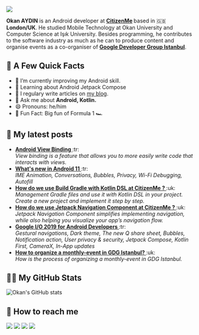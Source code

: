 <!-- Banner -->

![](https://github.com/okanaydin/readme/blob/main/banner.png)

<!-- Tell me about yourself! -->
<b>Okan AYDIN</b> is an Android developer at <b> [CitizenMe](https://www.citizenme.com/) </b> based in :uk: <b>London/UK</b>. He studied Mobile Technology at Okan University and Computer Science at Işık University. Besides programming, he contributes to the software industry as much as he can to produce content and organise events as a co-organiser of <b> [Google Developer Group Istanbul](https://gdgistanbul.com/)</b>.

## 🚧 A Few Quick Facts
<ul>
<li>🔭  I’m currently improving my Android skill.</li>
<li>🧐  Learning about Android Jetpack Compose</li>
<li>📝  I regulary write articles on <a href="https://okanaydin.medium.com/">my blog</a>.</li>
<li>💬  Ask me about <b>Android, Kotlin.</b></li>
<li>😄  Pronouns: he/him </li>
<li>🎉  Fun Fact: Big fun of Formula 1 🏎️ </li>
</ul>


<!-- Blogs -->
## 🚀 My latest posts
<ul>
 <!-- Android - View Binding -->
  <li>
    <a href="https://medium.com/gdg-istanbul/android-viewbinding-447dde582ca4">
      <b>Android View Binding </b> </a> :tr: <br/>
          <i> View binding is a feature that allows you to more easily write code that interacts with views.</i>
  </li>

 <!-- What's new in Android 11 -->
  <li>
    <a href="https://medium.com/gdg-istanbul/android-geli%C5%9Ftiriciler-i%C3%A7in-android-11-5a961d8a8ca3">
      <b>What's new in Android 11</b> </a> :tr: <br/>
          <i> IME Animation, Conversations, Bubbles, Privacy, Wi-Fi Debugging, Autofill</i>
  </li>


 <!-- How do we use Build Gradle with Kotlin DSL at CitizenMe ? -->
  <li>
    <a href="https://medium.com/citizenme/how-do-we-use-build-gradle-with-kotlin-dsl-at-citizenme-26ec62a9c689">
      <b> How do we use Build Gradle with Kotlin DSL at CitizenMe ? </b> </a> :uk: <br/>
          <i> Management Gradle files and use it with Kotlin DSL in your project. Create a new project and implement it step by step. </i>
  </li>

 <!-- How do we use Jetpack Navigation Component at CitizenMe ? -->
  <li>
    <a href="https://medium.com/citizenme/how-do-we-use-jetpack-navigation-component-at-citizenme-e4624362c18a">
      <b> How do we use Jetpack Navigation Component at CitizenMe ? </b> </a> :uk: <br/>
          <i> Jetpack Navigation Component simplifies implementing navigation, while also helping you visualize your app’s navigation flow. </i>
  </li>


 <!-- Google I/O 2019 for Android Developers -->
  <li>
    <a href="https://medium.com/gdg-istanbul/android-geli%C5%9Ftiriciler-i%C3%A7in-google-i-o-2019-c38c63f030cd">
      <b> Google I/O 2019 for Android Developers </b> </a> :tr: <br/>
          <i> Gestural navigations, Dark theme, The new Q share sheet, Bubbles, Notification action, User privacy & security, Jetpack Compose, Kotlin First,                   CameraX, In-App updates </i>
  </li>


 <!-- How to organize a monthly-event in GDG Istanbul? -->
  <li>
    <a href="https://medium.com/gdg-istanbul/how-to-organize-a-monthly-event-in-gdg-istanbul-80b43007fe01">
      <b> How to organize a monthly-event in GDG Istanbul? </b> </a> :uk: <br/>
          <i> How is the process of organizing a monthly-event in GDG Istanbul. </i>
  </li>

</ul>  

<!-- GitHub Stats -->
## 👨‍💻 My GitHub Stats

![Okan's GitHub stats](https://github-readme-stats.vercel.app/api?username=okanaydin)

<!-- Social Media accounts -->
## 👀 How to reach me

[<img src="https://img.shields.io/badge/GitHub-%2312100E.svg?&style=for-the-badge&logo=Github&logoColor=white"/>](https://github.com/okanaydin)
[<img src="https://img.shields.io/badge/twitter-%231DA1F2.svg?&style=for-the-badge&logo=twitter&logoColor=white"/>](https://twitter.com/okanaydin34)
[<img src="https://img.shields.io/badge/linkedin-%230077B5.svg?&style=for-the-badge&logo=linkedin&logoColor=white"/>](https://www.linkedin.com/in/okanaydin34/)
[<img src="https://img.shields.io/badge/medium-%2312100E.svg?&style=for-the-badge&logo=medium&logoColor=white"/>](https://okanaydin.medium.com/)

